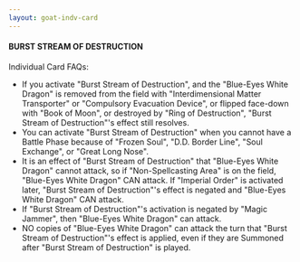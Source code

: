 ```yaml
---
layout: goat-indv-card
---
```


#### BURST STREAM OF DESTRUCTION

Individual Card FAQs:

*   If you activate "Burst Stream of Destruction", and the "Blue-Eyes White Dragon" is removed from the field with "Interdimensional Matter Transporter" or "Compulsory Evacuation Device", or flipped face-down with "Book of Moon", or destroyed by "Ring of Destruction", "Burst Stream of Destruction"'s effect still resolves.
*   You can activate "Burst Stream of Destruction" when you cannot have a Battle Phase because of "Frozen Soul", "D.D. Border Line", "Soul Exchange", or "Great Long Nose".
*   It is an effect of "Burst Stream of Destruction" that "Blue-Eyes White Dragon" cannot attack, so if "Non-Spellcasting Area" is on the field, "Blue-Eyes White Dragon" CAN attack. If "Imperial Order" is activated later, "Burst Stream of Destruction"'s effect is negated and "Blue-Eyes White Dragon" CAN attack.
*   If "Burst Stream of Destruction"'s activation is negated by "Magic Jammer", then "Blue-Eyes White Dragon" can attack.
*   NO copies of "Blue-Eyes White Dragon" can attack the turn that "Burst Stream of Destruction"'s effect is applied, even if they are Summoned after "Burst Stream of Destruction" is played.